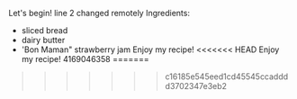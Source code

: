 Let's begin!
line 2 changed remotely
Ingredients:
- sliced bread 
- dairy butter 
- 'Bon Maman" strawberry jam 
Enjoy my recipe!
<<<<<<< HEAD
Enjoy my recipe!
4169046358
=======
>>>>>>> c16185e545eed1cd45545ccadddd3702347e3eb2
